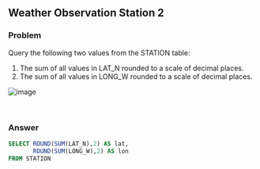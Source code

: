 ## Weather Observation Station 2

### Problem
Query the following two values from the STATION table:

1. The sum of all values in LAT_N rounded to a scale of  decimal places.
2. The sum of all values in LONG_W rounded to a scale of  decimal places.

![image](https://user-images.githubusercontent.com/84497369/181878871-9bfead50-f038-4ab4-80f4-082e42845d24.png)



<br>

### Answer

````sql
SELECT ROUND(SUM(LAT_N),2) AS lat,
       ROUND(SUM(LONG_W),2) AS lon
FROM STATION
````

